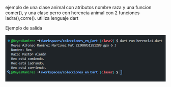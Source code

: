 ejemplo de una clase animal con atributos nombre raza y una funcion comer(), y una clase perro con herencia animal con 2 funciones ladra(),corre(). utiliza lenguaje dart

Ejemplo de salida

![alt text](image.png)